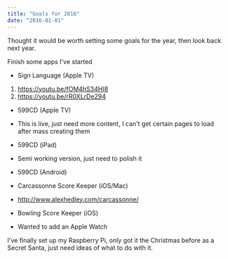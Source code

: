 ```yaml
---
title: "Goals for 2016"
date: "2016-01-01"
---
```


Thought it would be worth setting some goals for the year, then look back next year.

Finish some apps I've started

- Sign Language (Apple TV)

1. https://youtu.be/fOM4hS34HI8
2. https://youtu.be/rR0XLrDe294

- 599CD (Apple TV)
- This is live, just need more content, I can't get certain pages to load after mass creating them
- 599CD (iPad)
- Semi working version, just need to polish it
- 599CD (Android)

- Carcassonne Score Keeper (iOS/Mac)
- http://www.alexhedley.com/carcassonne/

- Bowling Score Keeper (iOS)
- Wanted to add an Apple Watch

I've finally set up my Raspberry Pi, only got it the Christmas before as a Secret Santa, just need ideas of what to do with it.
